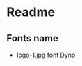 # Readme

## Fonts name

* [logo-1.jpg](https://github.com/NuarHaruha/Vibes/blob/master/res/logo/menestys%20tech/logo-1.jpg) font Dyno